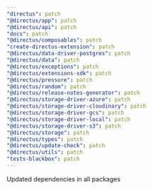 ```yaml
---
"directus": patch
"@directus/app": patch
"@directus/api": patch
"docs": patch
"@directus/composables": patch
"create-directus-extension": patch
"@directus/data-driver-postgres": patch
"@directus/data": patch
"@directus/exceptions": patch
"@directus/extensions-sdk": patch
"@directus/pressure": patch
"@directus/random": patch
"@directus/release-notes-generator": patch
"@directus/storage-driver-azure": patch
"@directus/storage-driver-cloudinary": patch
"@directus/storage-driver-gcs": patch
"@directus/storage-driver-local": patch
"@directus/storage-driver-s3": patch
"@directus/storage": patch
"@directus/types": patch
"@directus/update-check": patch
"@directus/utils": patch
"tests-blackbox": patch
---
```


Updated dependencies in all packages
